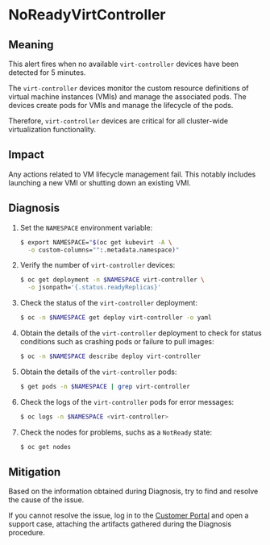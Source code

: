 # NoReadyVirtController
<!-- Edited by Jiří Herrmann, 9 Nov 2022 -->

## Meaning

This alert fires when no available `virt-controller` devices have been
detected for 5 minutes.

The `virt-controller` devices monitor the custom resource definitions of
virtual machine instances (VMIs) and manage the associated pods. The devices
create pods for VMIs and manage the lifecycle of the pods.

Therefore, `virt-controller` devices are critical for all cluster-wide
virtualization functionality.

## Impact
Any actions related to VM lifecycle management fail. This notably includes
launching a new VMI or shutting down an existing VMI.

## Diagnosis

1. Set the `NAMESPACE` environment variable:

   ```bash
   $ export NAMESPACE="$(oc get kubevirt -A \
     -o custom-columns="":.metadata.namespace)"
   ```

2. Verify the number of `virt-controller` devices:

   ```bash
   $ oc get deployment -n $NAMESPACE virt-controller \
     -o jsonpath='{.status.readyReplicas}'
   ```

3. Check the status of the `virt-controller` deployment:

   ```bash
   $ oc -n $NAMESPACE get deploy virt-controller -o yaml
   ```

4. Obtain the details of the `virt-controller` deployment to check for
status conditions such as crashing pods or failure to pull images:

   ```bash
   $ oc -n $NAMESPACE describe deploy virt-controller
   ```

5. Obtain the details of the `virt-controller` pods:

   ```bash
   $ get pods -n $NAMESPACE | grep virt-controller
   ```

6. Check the logs of the `virt-controller` pods for error messages:

   ```bash
   $ oc logs -n $NAMESPACE <virt-controller>
   ```

7. Check the nodes for problems, suchs as a `NotReady` state:

   ```bash
   $ oc get nodes
   ```

## Mitigation

Based on the information obtained during Diagnosis, try to find and resolve
the cause of the issue.

If you cannot resolve the issue, log in to the
[Customer Portal](https://access.redhat.com) and open a support case,
attaching the artifacts gathered during the Diagnosis procedure.
